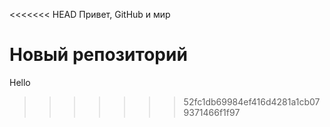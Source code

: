 <<<<<<< HEAD
 Привет, GitHub и мир

 Новый репозиторий
=======
Hello
>>>>>>> 52fc1db69984ef416d4281a1cb079371466f1f97
